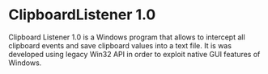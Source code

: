 # ClipboardListener 1.0
Clipboard Listener 1.0 is a Windows program that allows to intercept all clipboard events and save clipboard values into a text file. It is was developed using legacy Win32 API in order to exploit native GUI features of Windows.

